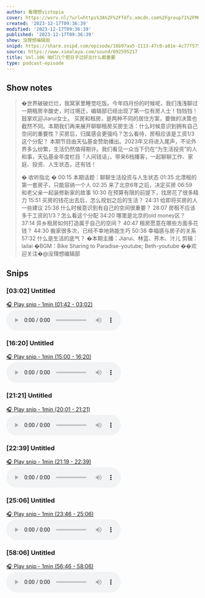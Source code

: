 ```yaml
---
author: 看理想vistopia
cover: https://wsrv.nl/?url=https%3A%2F%2Ffdfs.xmcdn.com%2Fgroup71%2FM07%2F03%2F0C%2FwKgO2V6iTd_QHgIPAANePhgoryg304.jpg&w=200&h=200
created: '2023-12-17T09:36:39'
modified: '2023-12-17T09:36:39'
published: '2023-12-17T09:36:39'
show: 没理想编辑部
snipd: https://share.snipd.com/episode/16b97aa5-1113-47c0-a81e-4c77f5758a08
source: https://www.ximalaya.com/sound/692595217
title: Vol.106 咱们几个把日子过好比什么都重要
type: podcast-episode
---
```



## Show notes
> �世界破破烂烂，我窝家里睡觉吃饭。今年四月份的时候呢，我们浅浅聊过一期租房辛酸史，时过境迁，编辑部已经出现了第一位有房人士！铛铛铛！鼓掌欢迎Jiarui女士。
> 买房和租房，是两种不同的居住方案，要做的决策也截然不同。本期我们再来展开聊聊租房买房生活：什么时候意识到拥有自己空间的重要性？买房后，归属感会更强吗？怎么看待，房租应该是工资1/3这个分配？
> 本期节目由天弘基金赞助播出。2023年⼜将进⼊尾声，不论外界多么纷繁，⽣活仍然值得期许。我们看⻅⼀众当下仍在“为⽣活投资”的⼈和事，天弘基金年度栏⽬「⼈间钱话」，带来6档播客，一起聊聊⼯作、家庭、投资、⼈⽣状态，还有钱！
> 
> � 收听指北 �
> 00:15 本期话题：聊聊生活投资与人生状态
> 01:35 北漂租的第一套房子，只能容纳一个人
> 02:35 来了北京6年之后，决定买房
> 06:59 和老父亲一起装修新家的故事
> 10:30 在预算有限的前提下，找房花了很多精力
> 15:51 买房的钱花出去后，怎么规划之后的生活？
> 24:31 给即将买房的人一些建议
> 25:38 什么时候意识到有自己的空间很重要？
> 28:07 房租不应该多于工资的1/3？怎么看这个分配
> 34:20 哪里是北京的old money区？
> 37:14 异乡租房如何打造属于自己的空间？
> 40:47 租房愿意在哪些方面多花钱？
> 44:30 搬家很多次，已经不幸地熟能生巧
> 50:38 幸福感与房子的关系
> 57:32 什么是生活的底气？
> �本期主播：Jiarui、林蓝、荞木、汁儿
> ️剪辑：lailai
> �BGM：Bike Sharing to Paradise-youtube; Beth-youtube
> ��欢迎关注�@没理想编辑部

## Snips
### [03:02] Untitled
[🎧 Play snip - 1min️ (01:42 - 03:02)](https://share.snipd.com/snip/5e08fd88-0808-42b5-bf1b-bd90282c047d)
<audio controls> <source src="https://jt.ximalaya.com//GKwRIJEJTddbAdsr5gKKVpJF-aacv2-48K.m4a?channel=rss&album_id=32263017&track_id=692595217&uid=16052400&jt=https://aod.cos.tx.xmcdn.com/storages/36d6-audiofreehighqps/C5/E8/GKwRIJEJTddbAdsr5gKKVpJF-aacv2-48K.m4a#t=01:42,03:02"> </audio>
### [16:20] Untitled
[🎧 Play snip - 1min️ (15:00 - 16:20)](https://share.snipd.com/snip/1f47a8dd-f1fb-4d87-869c-f635df5c3313)
<audio controls> <source src="https://jt.ximalaya.com//GKwRIJEJTddbAdsr5gKKVpJF-aacv2-48K.m4a?channel=rss&album_id=32263017&track_id=692595217&uid=16052400&jt=https://aod.cos.tx.xmcdn.com/storages/36d6-audiofreehighqps/C5/E8/GKwRIJEJTddbAdsr5gKKVpJF-aacv2-48K.m4a#t=15:00,16:20"> </audio>
### [21:21] Untitled
[🎧 Play snip - 1min️ (20:01 - 21:21)](https://share.snipd.com/snip/9323d43e-ace3-445c-b7a8-0e38c3ee0882)
<audio controls> <source src="https://jt.ximalaya.com//GKwRIJEJTddbAdsr5gKKVpJF-aacv2-48K.m4a?channel=rss&album_id=32263017&track_id=692595217&uid=16052400&jt=https://aod.cos.tx.xmcdn.com/storages/36d6-audiofreehighqps/C5/E8/GKwRIJEJTddbAdsr5gKKVpJF-aacv2-48K.m4a#t=20:01,21:21"> </audio>
### [22:39] Untitled
[🎧 Play snip - 1min️ (21:19 - 22:39)](https://share.snipd.com/snip/f4936597-66e6-44b2-879d-17945b6b1344)
<audio controls> <source src="https://jt.ximalaya.com//GKwRIJEJTddbAdsr5gKKVpJF-aacv2-48K.m4a?channel=rss&album_id=32263017&track_id=692595217&uid=16052400&jt=https://aod.cos.tx.xmcdn.com/storages/36d6-audiofreehighqps/C5/E8/GKwRIJEJTddbAdsr5gKKVpJF-aacv2-48K.m4a#t=21:19,22:39"> </audio>
### [25:06] Untitled
[🎧 Play snip - 1min️ (23:46 - 25:06)](https://share.snipd.com/snip/a863b8be-2e56-4c7e-95a5-557e975b6890)
<audio controls> <source src="https://jt.ximalaya.com//GKwRIJEJTddbAdsr5gKKVpJF-aacv2-48K.m4a?channel=rss&album_id=32263017&track_id=692595217&uid=16052400&jt=https://aod.cos.tx.xmcdn.com/storages/36d6-audiofreehighqps/C5/E8/GKwRIJEJTddbAdsr5gKKVpJF-aacv2-48K.m4a#t=23:46,25:06"> </audio>
### [58:06] Untitled
[🎧 Play snip - 1min️ (56:46 - 58:06)](https://share.snipd.com/snip/a3026df4-78a4-430e-9402-0a67af7d7816)
<audio controls> <source src="https://jt.ximalaya.com//GKwRIJEJTddbAdsr5gKKVpJF-aacv2-48K.m4a?channel=rss&album_id=32263017&track_id=692595217&uid=16052400&jt=https://aod.cos.tx.xmcdn.com/storages/36d6-audiofreehighqps/C5/E8/GKwRIJEJTddbAdsr5gKKVpJF-aacv2-48K.m4a#t=56:46,58:06"> </audio>
